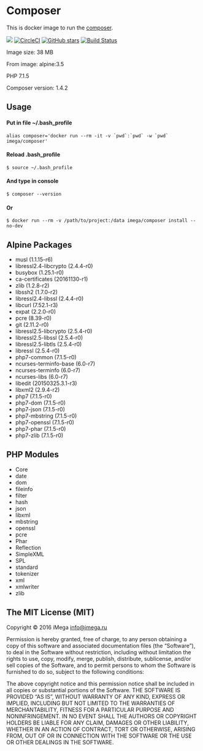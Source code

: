 # Composer
This is docker image to run the [composer](https://getcomposer.org).

[![](https://images.microbadger.com/badges/image/imega/composer.svg)](http://microbadger.com/images/imega/composer "Get your own image badge on microbadger.com") [![CircleCI](https://circleci.com/gh/imega-docker/composer.svg?style=svg)](https://circleci.com/gh/imega-docker/composer) [![GitHub stars](https://img.shields.io/github/stars/badges/shields.svg?style=social&label=Star&maxAge=2592000)](https://github.com/imega-docker/composer) [![Build Status](https://travis-ci.org/imega-docker/composer.svg?branch=master)](https://travis-ci.org/imega-docker/composer)

Image size: 38 MB

From image: alpine:3.5

PHP 7.1.5

Composer version: 1.4.2

## Usage

#### Put in file ~/.bash_profile
```
alias composer='docker run --rm -it -v `pwd`:`pwd` -w `pwd` imega/composer'
```

#### Reload .bash_profile
```
$ source ~/.bash_profile
```

#### And type in console
```
$ composer --version
```

#### Or
```
$ docker run --rm -v /path/to/project:/data imega/composer install --no-dev
```

## Alpine Packages
  - musl (1.1.15-r6)
  - libressl2.4-libcrypto (2.4.4-r0)
  - busybox (1.25.1-r0)
  - ca-certificates (20161130-r1)
  - zlib (1.2.8-r2)
  - libssh2 (1.7.0-r2)
  - libressl2.4-libssl (2.4.4-r0)
  - libcurl (7.52.1-r3)
  - expat (2.2.0-r0)
  - pcre (8.39-r0)
  - git (2.11.2-r0)
  - libressl2.5-libcrypto (2.5.4-r0)
  - libressl2.5-libssl (2.5.4-r0)
  - libressl2.5-libtls (2.5.4-r0)
  - libressl (2.5.4-r0)
  - php7-common (7.1.5-r0)
  - ncurses-terminfo-base (6.0-r7)
  - ncurses-terminfo (6.0-r7)
  - ncurses-libs (6.0-r7)
  - libedit (20150325.3.1-r3)
  - libxml2 (2.9.4-r2)
  - php7 (7.1.5-r0)
  - php7-dom (7.1.5-r0)
  - php7-json (7.1.5-r0)
  - php7-mbstring (7.1.5-r0)
  - php7-openssl (7.1.5-r0)
  - php7-phar (7.1.5-r0)
  - php7-zlib (7.1.5-r0)

## PHP Modules
  - Core
  - date
  - dom
  - fileinfo
  - filter
  - hash
  - json
  - libxml
  - mbstring
  - openssl
  - pcre
  - Phar
  - Reflection
  - SimpleXML
  - SPL
  - standard
  - tokenizer
  - xml
  - xmlwriter
  - zlib

## The MIT License (MIT)

Copyright © 2016 iMega <info@imega.ru>

Permission is hereby granted, free of charge, to any person obtaining a copy of this software and associated documentation files (the “Software”), to deal in the Software without restriction, including without limitation the rights to use, copy, modify, merge, publish, distribute, sublicense, and/or sell copies of the Software, and to permit persons to whom the Software is furnished to do so, subject to the following conditions:

The above copyright notice and this permission notice shall be included in all copies or substantial portions of the Software.
THE SOFTWARE IS PROVIDED “AS IS”, WITHOUT WARRANTY OF ANY KIND, EXPRESS OR IMPLIED, INCLUDING BUT NOT LIMITED TO THE WARRANTIES OF MERCHANTABILITY, FITNESS FOR A PARTICULAR PURPOSE AND NONINFRINGEMENT. IN NO EVENT SHALL THE AUTHORS OR COPYRIGHT HOLDERS BE LIABLE FOR ANY CLAIM, DAMAGES OR OTHER LIABILITY, WHETHER IN AN ACTION OF CONTRACT, TORT OR OTHERWISE, ARISING FROM, OUT OF OR IN CONNECTION WITH THE SOFTWARE OR THE USE OR OTHER DEALINGS IN THE SOFTWARE.
